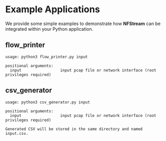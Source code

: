 # Example Applications

We provide some simple examples to demonstrate how **NFStream** can be integrated within your Python application.

## flow_printer

```
usage: python3 flow_printer.py input

positional arguments:
  input                 input pcap file or network interface (root privileges required)
```

## csv_generator

```
usage: python3 csv_generator.py input

positional arguments:
  input                 input pcap file or network interface (root privileges required)

Generated CSV will be stored in the same directory and named input.csv.
```

[csv_generator]: https://github.com/nfstream/nfstream/blob/master/examples/csv_generator.py